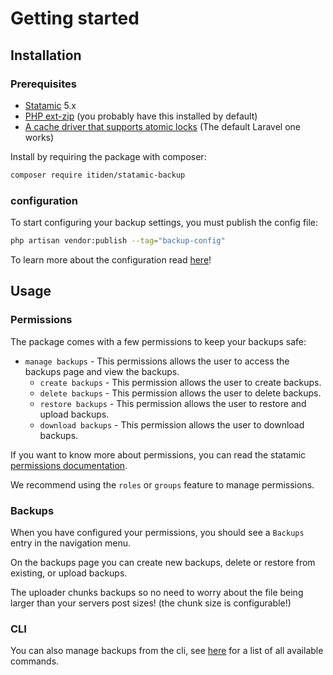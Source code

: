 # Getting started

## Installation

### Prerequisites

- [Statamic](https://statamic.com/) 5.x
- [PHP ext-zip](https://www.php.net/manual/en/book.zip.php) (you probably have this installed by default)
- [A cache driver that supports atomic locks](https://laravel.com/docs/11.x/cache#atomic-locks) (The default Laravel one works)

Install by requiring the package with composer:

```sh
composer require itiden/statamic-backup
```

### configuration

To start configuring your backup settings, you must publish the config file:

```sh
php artisan vendor:publish --tag="backup-config"
```

To learn more about the configuration read [here](./configuration.md)!

## Usage

### Permissions

The package comes with a few permissions to keep your backups safe:

- `manage backups` - This permissions allows the user to access the backups page and view the backups.
  - `create backups` - This permission allows the user to create backups.
  - `delete backups` - This permission allows the user to delete backups.
  - `restore backups` - This permission allows the user to restore and upload backups.
  - `download backups` - This permission allows the user to download backups.

If you want to know more about permissions, you can read the statamic [permissions documentation](https://statamic.dev/users#permissions).

We recommend using the `roles` or `groups` feature to manage permissions.

### Backups

When you have configured your permissions, you should see a `Backups` entry in the navigation menu.

On the backups page you can create new backups, delete or restore from existing, or upload backups.

The uploader chunks backups so no need to worry about the file being larger than your servers post sizes! (the chunk size is configurable!)

### CLI

You can also manage backups from the cli, see [here](./commands.md) for a list of all available commands.
